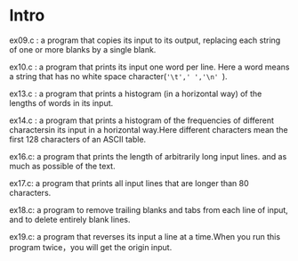 # Intro

ex09.c : a program that copies its input to its output, replacing each string of one or more blanks by a single blank.

ex10.c : a program that prints its input one word per line. Here a word means a string that has no white space character(`'\t',' ','\n' `).

ex13.c : a program that prints a histogram (in a horizontal way) of the lengths of words in its input. 

ex14.c : a program that prints a histogram of the frequencies of different charactersin its input in a horizontal way.Here different characters mean the first 128 characters of an ASCII table.

ex16.c: a program that prints the length of arbitrarily long input lines. and as much as possible of the text. 

ex17.c: a program that prints all input lines that are longer than 80 characters.

ex18.c: a program to remove trailing blanks and tabs from each line of input, and to delete entirely blank lines.

ex19.c: a program that reverses its input a line at a time.When you run this program twice，you will get the origin input.
